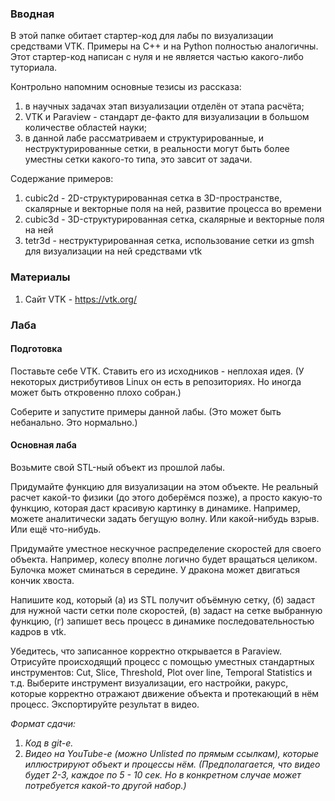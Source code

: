 ### Вводная

В этой папке обитает стартер-код для лабы по визуализации средствами VTK. Примеры на C++ и на Python полностью аналогичны. Этот стартер-код написан с нуля и не является частью какого-либо туториала.

Контрольно напомним основные тезисы из рассказа:
1. в научных задачах этап визуализации отделён от этапа расчёта;
2. VTK и Paraview - стандарт де-факто для визуализации в большом количестве областей науки;
3. в данной лабе рассматриваем и структурированные, и неструктурированные сетки, в реальности могут быть более уместны сетки какого-то типа, это завсит от задачи.

Содержание примеров:
1. cubic2d - 2D-структурированная сетка в 3D-пространстве, скалярные и векторные поля на ней, развитие процесса во времени
2. cubic3d - 3D-структурированная сетка, скалярные и векторные поля на ней
3. tetr3d - неструктурированная сетка, использование сетки из gmsh для визуализации на ней средствами vtk

### Материалы

1. Сайт VTK - https://vtk.org/

### Лаба

#### Подготовка

Поставьте себе VTK. Ставить его из исходников - неплохая идея. (У некоторых дистрибутивов Linux он есть в репозиториях. Но иногда может быть откровенно плохо собран.)

Соберите и запустите примеры данной лабы. (Это может быть небанально. Это нормально.)

#### Основная лаба

Возьмите свой STL-ный объект из прошлой лабы.

Придумайте функцию для визуализации на этом объекте. Не реальный расчет какой-то физики (до этого доберёмся позже), а просто какую-то функцию, которая даст красивую картинку в динамике. Например, можете аналитически задать бегущую волну. Или какой-нибудь взрыв. Или ещё что-нибудь.

Придумайте уместное нескучное распределение скоростей для своего объекта. Например, колесу вполне логично будет вращаться целиком. Булочка может сминаться в середине. У дракона может двигаться кончик хвоста.

Напишите код, который (а) из STL получит объёмную сетку, (б) задаст для нужной части сетки поле скоростей, (в) задаст на сетке выбранную функцию, (г) запишет весь процесс в динамике последовательностью кадров в vtk.

Убедитесь, что записанное корректно открывается в Paraview. Отрисуйте происходящий процесс с помощью уместных стандартных инструментов: Cut, Slice, Threshold, Plot over line, Temporal Statistics и т.д. Выберите инструмент визуализации, его настройки, ракурс, которые корректно отражают движение объекта и протекающий в нём процесс. Экспортируйте результат в видео.

*Формат сдачи:*
1. *Код в git-е.*
2. *Видео на YouTube-е (можно Unlisted по прямым ссылкам), которые иллюстрируют объект и процессы нём. (Предполагается, что видео будет 2-3, каждое по 5 - 10 сек. Но в конкретном случае может потребуется какой-то другой набор.)*
